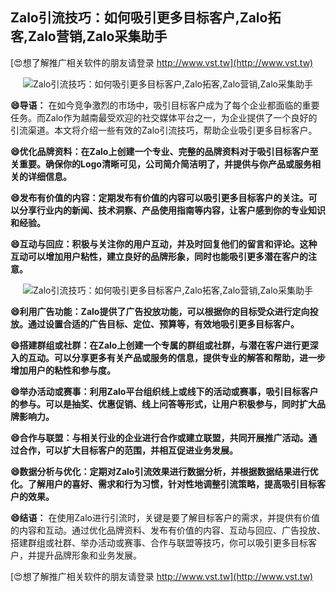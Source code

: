 ## **Zalo引流技巧：如何吸引更多目标客户,Zalo拓客,Zalo营销,Zalo采集助手**

[😍想了解推广相关软件的朋友请登录 http://www.vst.tw](http://www.vst.tw)

 <center><img src="https://vst.tw/MP4/tuiguang/png/6.png" alt="Zalo引流技巧：如何吸引更多目标客户,Zalo拓客,Zalo营销,Zalo采集助手"></center>

**😄导语：**
在如今竞争激烈的市场中，吸引目标客户成为了每个企业都面临的重要任务。而Zalo作为越南最受欢迎的社交媒体平台之一，为企业提供了一个良好的引流渠道。本文将介绍一些有效的Zalo引流技巧，帮助企业吸引更多目标客户。

**😄优化品牌资料：在Zalo上创建一个专业、完整的品牌资料对于吸引目标客户至关重要。确保你的Logo清晰可见，公司简介简洁明了，并提供与你产品或服务相关的详细信息。**

**😄发布有价值的内容：定期发布有价值的内容可以吸引更多目标客户的关注。可以分享行业内的新闻、技术洞察、产品使用指南等内容，让客户感到你的专业知识和经验。**

**😄互动与回应：积极与关注你的用户互动，并及时回复他们的留言和评论。这种互动可以增加用户粘性，建立良好的品牌形象，同时也能吸引更多潜在客户的注意。**

 <center><img src="https://vst.tw/MP4/tuiguang/png/6.png" alt="Zalo引流技巧：如何吸引更多目标客户,Zalo拓客,Zalo营销,Zalo采集助手"></center>

**😄利用广告功能：Zalo提供了广告投放功能，可以根据你的目标受众进行定向投放。通过设置合适的广告目标、定位、预算等，有效地吸引更多目标客户。**

**😄搭建群组或社群：在Zalo上创建一个专属的群组或社群，与潜在客户进行更深入的互动。可以分享更多有关产品或服务的信息，提供专业的解答和帮助，进一步增加用户的粘性和参与度。**

**😄举办活动或赛事：利用Zalo平台组织线上或线下的活动或赛事，吸引目标客户的参与。可以是抽奖、优惠促销、线上问答等形式，让用户积极参与，同时扩大品牌影响力。**

**😄合作与联盟：与相关行业的企业进行合作或建立联盟，共同开展推广活动。通过合作，可以扩大目标客户的范围，并相互促进业务发展。**

**😄数据分析与优化：定期对Zalo引流效果进行数据分析，并根据数据结果进行优化。了解用户的喜好、需求和行为习惯，针对性地调整引流策略，提高吸引目标客户的效果。**

**😄结语：**
在使用Zalo进行引流时，关键是要了解目标客户的需求，并提供有价值的内容和互动。通过优化品牌资料、发布有价值的内容、互动与回应、广告投放、搭建群组或社群、举办活动或赛事、合作与联盟等技巧，你可以吸引更多目标客户，并提升品牌形象和业务发展。

[😍想了解推广相关软件的朋友请登录 http://www.vst.tw](http://www.vst.tw)



